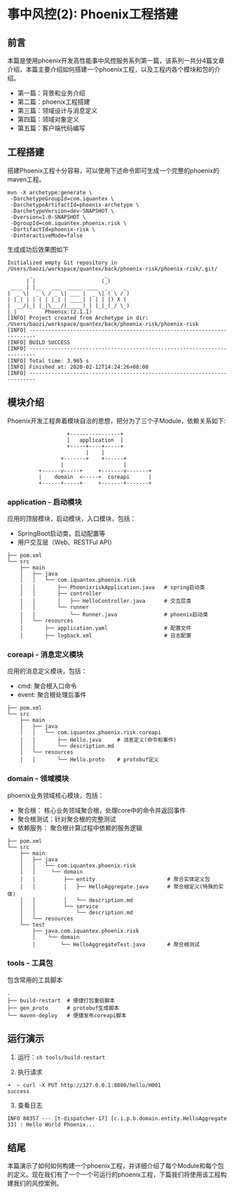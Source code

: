 # 事中风控(2): Phoenix工程搭建
## 前言
本篇是使用phoenix开发高性能事中风控服务系列第一篇，该系列一共分4篇文章介绍，本篇主要介绍如何搭建一个phoenix工程，以及工程内各个模块和包的介绍。

- 第一篇：背景和业务介绍
- 第二篇：phoenix工程搭建
- 第三篇：领域设计与消息定义
- 第四篇：领域对象定义
- 第五篇：客户端代码编写

## 工程搭建
搭建Phoenix工程十分容易，可以使用下述命令即可生成一个完整的phoenix的maven工程。

``` shell
mvn -X archetype:generate \
 -DarchetypeGroupId=com.iquantex \
 -DarchetypeArtifactId=phoenix-archetype \
 -DarchetypeVersion=dev-SNAPSHOT \
 -Dversion=1.0-SNAPSHOT \
 -DgroupId=com.iquantex.phoenix.risk \
 -DartifactId=phoenix-risk \
 -DinteractiveMode=false
```

生成成功后效果图如下
``` shell
Initialized empty Git repository in /Users/baozi/workspace/quantex/back/phoenix-risk/phoenix-risk/.git/
       _                       _
      | |                     (_)
 ____ | |__   ___  _____ ____  _ _   _
|  _ \|  _ \ / _ \| ___ |  _ \| ( \ / )
| |_| | | | | |_| | ____| | | | |) X (
|  __/|_| |_|\___/|_____)_| |_|_(_/ \_)
|_|         Phoenix:(2.1.1)
[INFO] Project created from Archetype in dir: /Users/baozi/workspace/quantex/back/phoenix-risk/phoenix-risk
[INFO] ------------------------------------------------------------------------
[INFO] BUILD SUCCESS
[INFO] ------------------------------------------------------------------------
[INFO] Total time: 3.965 s
[INFO] Finished at: 2020-02-12T14:24:26+08:00
[INFO] ------------------------------------------------------------------------

```

## 模块介绍
Phoenix开发工程奔着模块自治的思想，把分为了三个子Module，依赖关系如下:
```shell
                   +----------------+
                   |   application  |
                   +-----+----+-----+
                         |    |
                 +-------+    +------+
                 |                   |
          +------v-----+     +-------v-------+
          |    domain  <-----+  coreapi      |
          +------+-----+     +-------+-------+
```

### application - 启动模块
应用的顶层模块，启动模块，入口模块，包括：
- SpringBoot启动类，启动配置等
- 用户交互层（Web、RESTFul API）

``` shell
├── pom.xml
└── src
    ├── main
    │   ├── java
    │   │   └── com.iquantex.phoenix.risk
    │   │       ├── PhoenixriskApplication.java   # spring启动类
    │   │       ├── controller
    │   │       │   ├── HelloController.java      # 交互层类 
    │   │       └── runner
    │   │           └── Runner.java               # phoenix启动类
    │   └── resources
    │       ├── application.yaml                  # 配置文件
    │       ├── logback.xml                       # 日志配置
```

### coreapi - 消息定义模块
应用的消息定义模块，包括：
- cmd:   聚合根入口命令
- event: 聚合根处理后事件

```shell
├── pom.xml
└── src
    ├── main
    │   ├── java
    │   │   └── com.iquantex.phoenix.risk.coreapi
    │   │       ├── Hello.java     # 消息定义(命令和事件)
    │   │       └── description.md
    │   └── resources
    │   │       └── Hello.proto    # protobuf定义

```


### domain - 领域模块
phoenix业务领域核心模块，包括：
- 聚合根： 核心业务领域聚合根，处理core中的命令并返回事件
- 聚合根测试：针对聚合根的完整测试
- 依赖服务： 聚合根计算过程中依赖的服务逻辑

``` shell
├── pom.xml
└── src
    ├── main
    │   ├── java
    │   │   └── com.iquantex.phoenix.risk
    │   │     └── domain
    │   │         ├── entity                       # 聚合实体定义包
    │   │         │   ├── HelloAggregate.java      # 聚合根定义(特殊的实体)
    │   │         │   └── description.md          
    │   │         └── service
    │   │             └── description.md
    │   └── resources
    └── test
        ├── java.com.iquantex.phoenix.risk
        │    └── domain
        │        └── HelloAggregateTest.java       # 聚合根测试
```

### tools - 工具包
包含常用的工具脚本

```shell 
.
├── build-restart  # 便捷打包重启脚本
├── gen_proto      # protobuf生成脚本
└── maven-deploy   # 便捷发布coreapi脚本
```

## 运行演示
1. 运行：`sh tools/build-restart`

2. 执行请求
``` shell
➜  ~ curl -X PUT http://127.0.0.1:8080/hello/H001
success
```

3. 查看日志
``` shell
INFO 80357 --- [t-dispatcher-17] [c.i.p.b.domain.entity.HelloAggregate       33] : Hello World Phoenix...
```

## 结尾
本篇演示了如何如何构建一个phoenix工程，并详细介绍了每个Module和每个包的定义。现在我们有了一个一个可运行的phoenix工程，下篇我们将使用该工程构建我们的风控案例。
